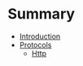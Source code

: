 # Summary

* [Introduction](README.md)
* [Protocols](protocols/README.md)
  * [Http](protocols/http.md)
